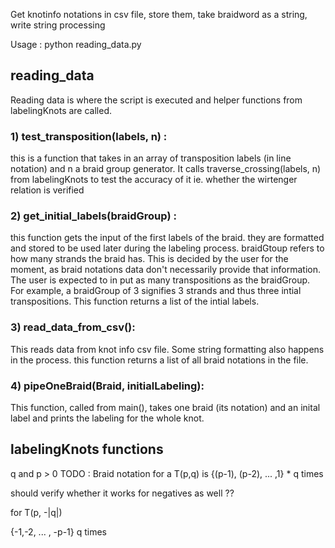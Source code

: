 Get knotinfo notations in csv file, store them,
take braidword as a string,
write string processing

Usage :  python reading_data.py

## reading_data

Reading data is where the script is executed and helper functions from labelingKnots are called.

### 1) test_transposition(labels, n) :
this is a function that takes in an array of transposition labels (in line notation) and n a braid group generator.
It calls traverse_crossing(labels, n) from labelingKnots to test the accuracy of it ie. whether the wirtenger relation is verified

### 2) get_initial_labels(braidGroup) :
this function gets the input of the first labels of the braid. they are formatted and stored to be used later during the labeling process.
braidGtoup refers to how many strands the braid has. This is decided by the user for the moment, as braid notations data don't necessarily provide that information.
The user is expected to in put as many transpositions as the braidGroup.
For example, a braidGroup of 3 signifies 3 strands and thus three intial transpositions.
This function returns a list of the intial labels.

### 3) read_data_from_csv():
This reads data from knot info csv file. Some string formatting also happens in the process. this function returns a list of all braid notations in the file.

### 4) pipeOneBraid(Braid, initialLabeling):
This function, called from main(), takes one braid (its notation) and an inital label and prints the labeling for the whole knot.

## labelingKnots functions


q and p > 0
TODO : Braid notation for a T(p,q) is {(p-1), (p-2), ... ,1} * q times


should verify whether it works for negatives as well ?? 

for T(p, -|q|)

 {-1,-2, ... , -p-1} q times
